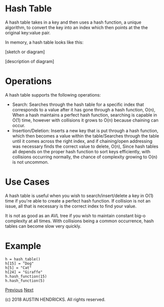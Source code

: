 # Hash Table

A hash table takes in a key and then uses a hash function, a unique algorithm, to convert the key into an index which then points at the the original key:value pair.

In memory, a hash table looks like this:

\[sketch or diagram\]

\[description of diagram\]

# Operations

A hash table supports the following operations:

* Search: Searches through the hash table for a specific index that corresponds to a value after it has gone through a hash function, O(n), When a hash maintains a perfect hash function, searching is capable in O(1) time, however with collisions it grows to O(n) because chaining can occur.
* Insertion/Deletion: Inserts a new key that is put through a hash function, which then becomes a value within the table/Searches through the table until it comes across the right index, and if chaining/open addressing was necessary finds the correct value to delete, O(n), Since hash tables all depends on the proper hash function to sort keys efficiently, with collisions occurring normally, the chance of complexity growing to O(n) is not uncommon.

# Use Cases

A hash table is useful when you wish to search/insert/delete a key in O(1) time if you're able to create a perfect hash function. If collision is not an issue, all that is necessary is the correct index to find your value.

It is not as good as an AVL tree if you wish to maintain constant big-o complexity at all times. With collisions being a common occurrence, hash tables can become slow very quickly.

# Example

```
h = hash_table()
h[15] = "Dog"
h[5] = "Cat"
h[24] = "Giraffe"
h.hash_function(15)
h.hash_function(5)
```

[Previous](dictionary.md) [Next](stack.md)

(c) 2018 AUSTIN HENDRICKS. All rights reserved.
